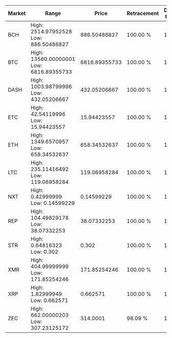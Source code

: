 | Market | Range | Price| Retracement | Doubles to 50% |
| --- | --- | --- | --- | --- |
| BCH | High: 2514.97952528<br />Low: 886.50486827 | 886.50486827 | 100.00 % | 1.92 |
| BTC | High: 13560.00000001<br />Low: 6816.89355733 | 6816.89355733 | 100.00 % | 1.49 |
| DASH | High: 1003.98799996<br />Low: 432.05206667 | 432.05206667 | 100.00 % | 1.66 |
| ETC | High: 42.54119996<br />Low: 15.94423557 | 15.94423557 | 100.00 % | 1.83 |
| ETH | High: 1349.6570957<br />Low: 658.34532637 | 658.34532637 | 100.00 % | 1.53 |
| LTC | High: 235.11416492<br />Low: 119.06958284 | 119.06958284 | 100.00 % | 1.49 |
| NXT | High: 0.42999999<br />Low: 0.14599229 | 0.14599229 | 100.00 % | 1.97 |
| REP | High: 104.49829178<br />Low: 38.07332253 | 38.07332253 | 100.00 % | 1.87 |
| STR | High: 0.64816323<br />Low: 0.302 | 0.302 | 100.00 % | 1.57 |
| XMR | High: 404.99999999<br />Low: 171.85254246 | 171.85254246 | 100.00 % | 1.68 |
| XRP | High: 1.82999949<br />Low: 0.662571 | 0.662571 | 100.00 % | 1.88 |
| ZEC | High: 662.00000203<br />Low: 307.23125172 | 314.0001 | 98.09 % | 1.54 |
